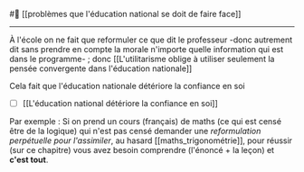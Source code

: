 #🌱 [[problèmes que l'éducation national se doit de faire face]]
___
À l'école on ne fait que reformuler ce que dit le professeur -donc autrement dit sans prendre en compte la morale n'importe quelle information qui est dans le programme- ; donc [[L'utilitarisme oblige à utiliser seulement la pensée convergente dans l'éducation nationale]]

Cela fait que l'éducation nationale détériore la confiance en soi
- [ ] [[L'éducation national détériore la confiance en soi]]

Par exemple : Si on prend un cours (français) de maths (ce qui est censé être de la logique) qui n'est pas censé demander une *reformulation perpétuelle pour l'assimiler*, au hasard [[maths_trigonométrie]], pour réussir (sur ce chapitre) vous avez besoin comprendre (l'énoncé + la leçon) et **c'est tout**. 